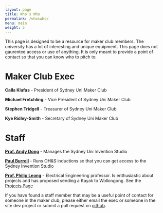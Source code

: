 ```yaml
---
layout: page
title: Who's Who
permalink: /whoswho/
menu: main
weight: 5
---
```


This page is designed to be a resource for maker club members. The university has a lot of interesting and unique equipment. This page does not gaurentee access or use of anything. It is only meant to provide a point of contact so that you can know who to pitch to.

Maker Club Exec
===============

<b>Calla Klafas</b> - President of Sydney Uni Maker Club

<b>Michael Fretchling</b> - Vice President of Sydney Uni Maker Club

<b>Stephen Tridgell</b> - Treasurer of Sydney Uni Maker Club

<b>Kye Ridley-Smith</b> - Secretary of Sydney Uni Maker Club

Staff
=====

<b><a href="https://sydney.edu.au/engineering/people/andy.dong.php">
Prof. Andy Dong</a></b> - Manages the Sydney Uni Invention Studio

<b><a href="http://sydney.edu.au/engineering/civil/people/paul-burrell.shtml">
Paul Burrell</a></b> - Runs OH&S inductions so that you can get access to the Sydney Invention Studio

<b><a href="http://www.ee.usyd.edu.au/people/philip.leong/index.html">
Prof. Philip Leong</a></b> - Electrical Engineering professor. Is enthusiastic about projects and has proposed sending a Kayak to Wollongong. See the <a href="/projects/">Projects Page</a>


If you have found a staff member that may be a useful point of contact for someone in the maker club, please either email the exec or someone in the site dev project or submit a pull request on <a href="https://github.com/sydneyunimakerclub/sydneyunimakerclub.github.io">github</a>.
